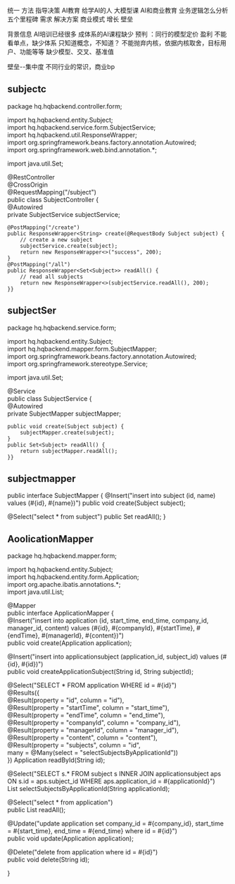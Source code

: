 统一 方法 指导决策
AI教育 给学AI的人 大模型课 AI和商业教育 业务逻辑怎么分析
五个里程碑
需求 解决方案 商业模式 增长 壁垒

背景信息 AI培训已经很多 成体系的AI课程缺少 
预判 ：同行的模型定价 盈利 不能看单点，缺少体系
只知道概念，不知道？
不能抛弃内核，依据内核取舍，目标用户、功能等等
缺少模型、交叉、基准值

壁垒--集中度
不同行业的常识，商业bp 

## subjectc
package hq.hqbackend.controller.form;  
  
import hq.hqbackend.entity.Subject;  
import hq.hqbackend.service.form.SubjectService;  
import hq.hqbackend.util.ResponseWrapper;  
import org.springframework.beans.factory.annotation.Autowired;  
import org.springframework.web.bind.annotation.*;  
  
import java.util.Set;  
  
@RestController  
@CrossOrigin  
@RequestMapping("/subject")  
public class SubjectController {  
    @Autowired  
    private SubjectService subjectService;  
  
    @PostMapping("/create")  
    public ResponseWrapper<String> create(@RequestBody Subject subject) {  
        // create a new subject  
        subjectService.create(subject);  
        return new ResponseWrapper<>("success", 200);  
    }  
    @PostMapping("/all")  
    public ResponseWrapper<Set<Subject>> readAll() {  
        // read all subjects  
        return new ResponseWrapper<>(subjectService.readAll(), 200);  
    }}
## subjectSer
package hq.hqbackend.service.form;  
  
import hq.hqbackend.entity.Subject;  
import hq.hqbackend.mapper.form.SubjectMapper;  
import org.springframework.beans.factory.annotation.Autowired;  
import org.springframework.stereotype.Service;  
  
import java.util.Set;  
  
@Service  
public class SubjectService {  
    @Autowired  
    private SubjectMapper subjectMapper;  
  
    public void create(Subject subject) {  
        subjectMapper.create(subject);  
    }  
    public Set<Subject> readAll() {  
        return subjectMapper.readAll();  
    }}
## subjectmapper
public interface SubjectMapper {
  @Insert("insert into subject (id, name) values (#{id}, #{name})")
    public void create(Subject subject);

  @Select("select * from subject")
    public Set<Subject> readAll();
}


## AoolicationMapper
package hq.hqbackend.mapper.form;  
  
import hq.hqbackend.entity.Subject;  
import hq.hqbackend.entity.form.Application;  
import org.apache.ibatis.annotations.*;  
import java.util.List;  
  
@Mapper  
public interface ApplicationMapper {  
  @Insert("insert into application (id, start_time, end_time, company_id, manager_id, content) values (#{id}, #{companyId}, #{startTime}, #{endTime}, #{managerId}, #{content})")  
  public void create(Application application);  
  
  @Insert("insert into applicationsubject (application_id, subject_id) values (#{id}, #{id})")  
  public void createApplicationSubject(String id, String subjectId);  
  
  @Select("SELECT * FROM application WHERE id = #{id}")  
  @Results({  
          @Result(property = "id", column = "id"),  
          @Result(property = "startTime", column = "start_time"),  
          @Result(property = "endTime", column = "end_time"),  
          @Result(property = "companyId", column = "company_id"),  
          @Result(property = "managerId", column = "manager_id"),  
          @Result(property = "content", column = "content"),  
          @Result(property = "subjects", column = "id",  
                  many = @Many(select = "selectSubjectsByApplicationId"))  
  })  Application readById(String id);  
  
  @Select("SELECT s.* FROM subject s INNER JOIN applicationsubject aps ON s.id = aps.subject_id WHERE aps.application_id = #{applicationId}")  
  List<Subject> selectSubjectsByApplicationId(String applicationId);  
  
  @Select("select * from application")  
  public List<Application> readAll();  
  
  
  @Update("update application set company_id = #{company_id}, start_time = #{start_time}, end_time = #{end_time} where id = #{id}")  
  public void update(Application application);  
  
  @Delete("delete from application where id = #{id}")  
  public void delete(String id);  
  
}


## 